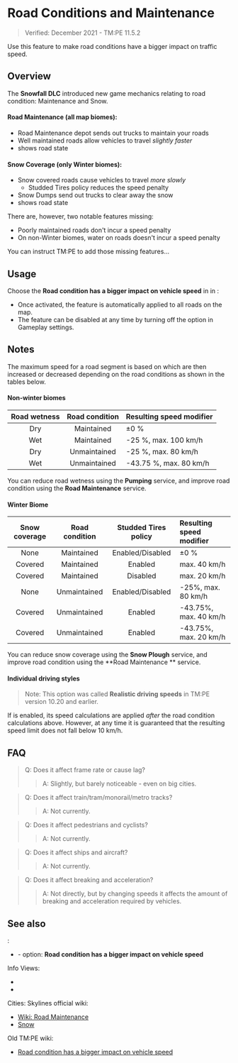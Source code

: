 # Road Conditions and Maintenance

> Verified: December 2021 - TM:PE 11.5.2

Use this feature to make road conditions have a bigger impact on traffic speed.

## Overview

The **Snowfall DLC** introduced new game mechanics relating to road condition: Maintenance and Snow.

#### Road Maintenance (all map biomes):

* Road Maintenance depot sends out trucks to maintain your roads
* Well maintained roads allow vehicles to travel _slightly faster_
* [](Road-Maintenance-Info-View.md) shows road state

#### Snow Coverage (only Winter biomes):

* Snow covered roads cause vehicles to travel _more slowly_
    * Studded Tires policy reduces the speed penalty
* Snow Dumps send out trucks to clear away the snow
* [](Snow-Info-View.md) shows road state

There are, however, two notable features missing:

* Poorly maintained roads don't incur a speed penalty
* On non-Winter biomes, water on roads doesn't incur a speed penalty

You can instruct TM:PE to add those missing features...

## Usage

Choose the **Road condition has a bigger impact on vehicle speed** in [](Gameplay.md) in [](Settings.md):

* Once activated, the feature is automatically applied to all roads on the map.
* The feature can be disabled at any time by turning off the option in Gameplay settings.

## Notes

The maximum speed for a road segment is based on [](Speed-Limits.md) which are then increased or decreased depending on
the road conditions as shown in the tables below.

#### Non-winter biomes

| Road wetness | Road condition | Resulting speed modifier |
|:------------:|:--------------:|:-------------------------|
|     Dry      |   Maintained   | ±0 %                     |
|     Wet      |   Maintained   | -25 %, max. 100 km/h     |
|     Dry      |  Unmaintained  | -25 %, max. 80 km/h      |
|     Wet      |  Unmaintained  | -43.75 %, max. 80 km/h   |

You can reduce road wetness using the **Pumping** service, and improve road condition using the **Road Maintenance**
service.

#### Winter Biome

| Snow coverage | Road condition | Studded Tires policy | Resulting speed modifier |
|:-------------:|:--------------:|:--------------------:|:-------------------------|
|     None      |   Maintained   |   Enabled/Disabled   | ±0 %                     |
|    Covered    |   Maintained   |       Enabled        | max. 40 km/h             |
|    Covered    |   Maintained   |       Disabled       | max. 20 km/h             |
|     None      |  Unmaintained  |   Enabled/Disabled   | -25%, max. 80 km/h       |
|    Covered    |  Unmaintained  |       Enabled        | -43.75%, max. 40 km/h    |
|    Covered    |  Unmaintained  |       Enabled        | -43.75%, max. 20 km/h    |

You can reduce snow coverage using the **Snow Plough** service, and improve road condition using the **Road Maintenance
** service.

#### Individual driving styles

> Note: This option was called **Realistic driving speeds** in TM:PE version 10.20 and earlier.

If [](Individual-Driving-Styles.md) is enabled, its speed calculations are applied _after_ the
road condition calculations above. However, at any time it is guaranteed that the resulting speed limit does not fall
below 10 km/h.

## FAQ

> Q: Does it affect frame rate or cause lag?
> > A: Slightly, but barely noticeable - even on big cities.

> Q: Does it affect train/tram/monorail/metro tracks?
> > A: Not currently.

> Q: Does it affect pedestrians and cyclists?
> > A: Not currently.

> Q: Does it affect ships and aircraft?
> > A: Not currently.

> Q: Does it affect breaking and acceleration?
> > A: Not directly, but by changing speeds it affects the amount of breaking and acceleration required by vehicles.

## See also

[](Settings.md):

* [](Gameplay.md) - option: **Road condition has a bigger impact on vehicle speed**

Info Views:

* [](Road-Maintenance-Info-View.md)
* [](Snow-Info-View.md)

Cities: Skylines official wiki:

* [Wiki: Road Maintenance](https://skylines.paradoxwikis.com/Roads#Maintenance)
* [Snow](https://skylines.paradoxwikis.com/Weather#Snow)

Old TM:PE wiki:

* [Road condition has a bigger impact on vehicle speed](https://tmpe.viathinksoft.com/wiki/index.php?title=Road_condition_has_a_bigger_impact_on_vehicle_speed)
